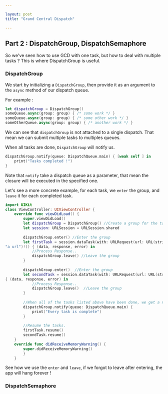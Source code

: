 ```yaml
---

layout: post 
title: "Grand Central Dispatch"

---
```


## Part 2 : DispatchGroup, DispatchSemaphore



So we've seen how to use GCD with one task, but how to deal with multiple tasks ? This is where DispatchGroup is useful.

### DispatchGroup

We start by initializing a `DispatchGroup`, then provide it as an argument to the `async` method of our dispatch queue.

For example : 

```swift
let dispatchGroup = DispatchGroup()
someQueue.async(group: group) { /* some work */ }
someQueue.async(group: group) { /* some other work */ }
someOtherQueue.async(group: group) { /* another work */ }
```

We can see that `dispatchGroup` is not attached to a single dispatch. That mean we can submit multiple tasks to multiples queues.

When all tasks are done, `DispatchGroup` will notify us.

```swift
dispatchGroup.notify(queue: DispatchQueue.main) { [weak self ] in 
	print("Tasks completed !")
}
```

Note that `notify` take a dispatch queue as a parameter, that mean the closure will be executed in the specified one.

Let's see a more concrete example, for each task, we `enter` the group, and `leave` it for each completed task.

```swift
import UIKit
class ViewController: UIViewController {
    override func viewDidLoad() {
        super.viewDidLoad()
        let dispatchGroup = DispatchGroup() //Create a group for the tasks.
        let session: URLSession = URLSession.shared
      
        dispatchGroup.enter() //Enter the group
        let firstTask = session.dataTask(with: URLRequest(url: URL(string:
"a url")!)) { (data, response, error) in
            //Process Response..
            dispatchGroup.leave() //Leave the group 
        }
      
        dispatchGroup.enter()  //Enter the group
        let secondTask = session.dataTask(with: URLRequest(url: URL(string: "another url")!))
{ (data, response, error) in
            //Process Response..
            dispatchGroup.leave()  //Leave the group
        }
      
        //When all of the tasks listed above have been done, we get a notification on the Main Thread.
        dispatchGroup.notify(queue: DispatchQueue.main) {
        	print("Every task is complete")
        }
      
        //Resume the tasks.
        firstTask.resume()
        secondTask.resume()
    }
    override func didReceiveMemoryWarning() {
        super.didReceiveMemoryWarning()
    	} 
    }
```

See how we use the `enter` and `leave`, if we forgot to leave after entering, the app will hang forever !



### DispatchSemaphore



